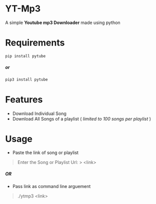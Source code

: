 
# YT-Mp3
A simple **Youtube mp3 Downloader** made using python

# Requirements
```python
pip install pytube
```
##### or 
```python
pip3 install pytube
```
# Features

* Download Individual Song 
* Download All Songs of a playlist ( *limited to 100 songs per playlist* )

# Usage

* Paste the link of song or playlist
> Enter the Song or Playlist Url:
	>  \<link>

##### OR 
 * Pass link as command line arguement
> ./ytmp3 \<link>
